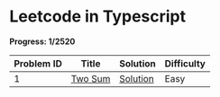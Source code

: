 # Leetcode in Typescript

**Progress: 1/2520**

| Problem ID | Title                                                                | Solution                                      | Difficulty  |
|------------|----------------------------------------------------------------------|-----------------------------------------------|-------------|
| 1          | [Two Sum](https://leetcode.com/problems/two-sum/)                    | [Solution](./src/0001/Two-sum.ts)                       | Easy        |
